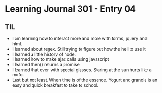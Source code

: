 # Learning Journal 301 - Entry 04

## TIL

- I am learning how to interact more and more with forms, jquery and html.
- I learned about regex. Still trying to figure out how the hell to use it.
- I learned a little history of node.
- I learned how to make ajax calls using javascript
- I learned then() returns a promise
- I learned that even with special glasses. Staring at the sun hurts like a mofo.
- Last but not least. When time is of the essence. Yogurt and granola is an easy and quick breakfast to take to school.
